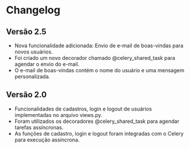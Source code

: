# Changelog
## Versão 2.5
  - Nova funcionalidade adicionada: Envio de e-mail de boas-vindas para novos usuários.
  - Foi criado um novo decorador chamado @celery_shared_task para agendar o envio do e-mail.
  - O e-mail de boas-vindas contém o nome do usuário e uma mensagem personalizada.
  
## Versão 2.0
  - Funcionalidades de cadastros, login e logout de usuários implementadas no arquivo views.py.
  - Foram utilizados os decoradores @celery_shared_task para agendar tarefas assíncronas.
  - As funções de cadastro, login e logout foram integradas com o Celery para execução assíncrona.

